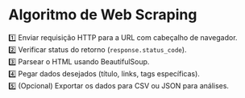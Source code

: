 # Algoritmo de Web Scraping

1️⃣ Enviar requisição HTTP para a URL com cabeçalho de navegador.  
2️⃣ Verificar status do retorno (`response.status_code`).  
3️⃣ Parsear o HTML usando BeautifulSoup.  
4️⃣ Pegar dados desejados (título, links, tags específicas).  
5️⃣ (Opcional) Exportar os dados para CSV ou JSON para análises.

